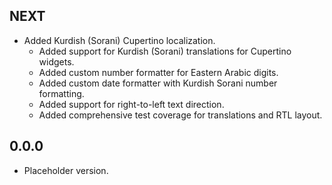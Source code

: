 ## NEXT

* Added Kurdish (Sorani) Cupertino localization.
  * Added support for Kurdish (Sorani) translations for Cupertino widgets.
  * Added custom number formatter for Eastern Arabic digits.
  * Added custom date formatter with Kurdish Sorani number formatting.
  * Added support for right-to-left text direction.
  * Added comprehensive test coverage for translations and RTL layout.

## 0.0.0

* Placeholder version.